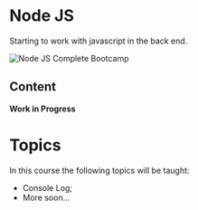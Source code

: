 # Node JS

Starting to work with javascript in the back end.

![Node JS Complete Bootcamp]()

## Content

**Work in Progress**

# Topics

In this course the following topics will be taught:

- Console Log;
- More soon...
